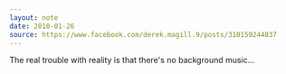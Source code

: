 ```yaml
---
layout: note
date: 2010-01-26
source: https://www.facebook.com/derek.magill.9/posts/310159244837
---
```


The real trouble with reality is that there's no background music...
